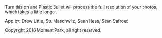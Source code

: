 Turn this on and Plastic Bullet will process the full resolution of your photos, which takes a little longer.

App by: Drew Little, Stu Maschwitz, Sean Hess, Sean Safreed

Copyright 2016 Moment Park, all right reserved.